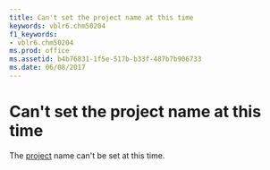 ```yaml
---
title: Can't set the project name at this time
keywords: vblr6.chm50204
f1_keywords:
- vblr6.chm50204
ms.prod: office
ms.assetid: b4b76831-1f5e-517b-b33f-487b7b906733
ms.date: 06/08/2017
---
```



# Can't set the project name at this time

The [project](../../Glossary/vbe-glossary.md#project) name can't be set at this time.


